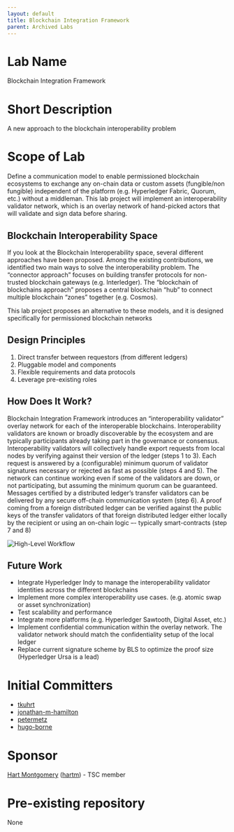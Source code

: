 ```yaml
---
layout: default
title: Blockchain Integration Framework
parent: Archived Labs
---
```

# Lab Name
Blockchain Integration Framework

# Short Description
A new approach to the blockchain interoperability problem

# Scope of Lab
Define a communication model to enable permissioned blockchain ecosystems to exchange any on-chain data or custom assets (fungible/non fungible) independent of the platform (e.g. Hyperledger Fabric, Quorum, etc.) without a middleman. This lab project will implement an interoperability validator network, which is an overlay network of hand-picked actors that will validate and sign data before sharing.

## Blockchain Interoperability Space
If you look at the Blockchain Interoperability space, several different approaches have been proposed. Among the existing contributions, we identified two main ways to solve the interoperability problem. The “connector approach” focuses on building transfer protocols for non-trusted blockchain gateways (e.g. Interledger). The “blockchain of blockchains approach” proposes a central blockchain “hub” to connect multiple blockchain “zones” together (e.g. Cosmos).

This lab project proposes an alternative to these models, and it is designed specifically for permissioned blockchain networks


## Design Principles
1. Direct transfer between requestors (from different ledgers)
1. Pluggable model and components
1. Flexible requirements and data protocols
1. Leverage pre-existing roles

## How Does It Work?
Blockchain Integration Framework introduces an “interoperability validator” overlay network for each of the interoperable blockchains. Interoperability validators are known or broadly discoverable by the ecosystem and are typically participants already taking part in the governance or consensus. Interoperability validators will collectively handle export requests from local nodes by verifying against their version of the ledger (steps 1 to 3). Each request is answered by a (configurable) minimum quorum of validator signatures necessary or rejected as fast as possible (steps 4 and 5). The network can continue working even if some of the validators are down, or not participating, but assuming the minimum quorum can be guaranteed. Messages certified by a distributed ledger’s transfer validators can be delivered by any secure off-chain communication system (step 6). A proof coming from a foreign distributed ledger can be verified against the public keys of the transfer validators of that foreign distributed ledger either locally by the recipient or using an on-chain logic –- typically smart-contracts (step 7 and 8)

![High-Level Workflow](../images/blockchain-integration-framework-high-level-workflow.png "Interoperability between two different DLTs")

## Future Work
* Integrate Hyperledger Indy to manage the interoperability validator identities across the different blockchains
* Implement more complex interoperability use cases. (e.g. atomic swap or asset synchronization)
* Test scalability and performance
* Integrate more platforms (e.g. Hyperledger Sawtooth, Digital Asset, etc.)
* Implement confidential communication within the overlay network. The validator network should match the confidentiality setup of the local ledger
* Replace current signature scheme by BLS to optimize the proof size (Hyperledger Ursa is a lead)

# Initial Committers
- [tkuhrt](https://github.com/tkuhrt)
- [jonathan-m-hamilton](https://github.com/jonathan-m-hamilton)
- [petermetz](https://github.com/petermetz)
- [hugo-borne](https://github.com/hugo-borne)

# Sponsor
[Hart Montgomery](mailto:hmontgomery@us.fujitsu.com) ([hartm](https://github.com/hartm)) - TSC member

# Pre-existing repository
None
